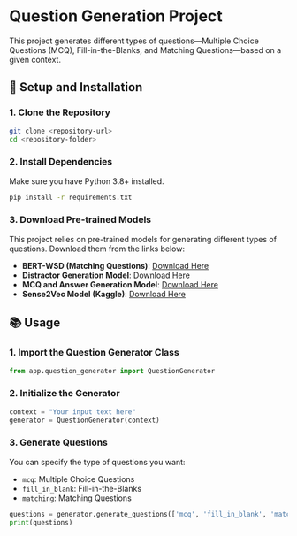 # Question Generation Project

This project generates different types of questions—Multiple Choice Questions (MCQ), Fill-in-the-Blanks, and Matching Questions—based on a given context.

## 🚀 **Setup and Installation**

### 1. **Clone the Repository**
```bash
git clone <repository-url>
cd <repository-folder>
```

### 2. **Install Dependencies**
Make sure you have Python 3.8+ installed.
```bash
pip install -r requirements.txt
```

### 3. **Download Pre-trained Models**
This project relies on pre-trained models for generating different types of questions. Download them from the links below:

- **BERT-WSD (Matching Questions)**: [Download Here](https://drive.google.com/file/d/1--1hkVvJrRVzPiMnK_5ejD4LKivIpQyF/view?usp=drive_link)
- **Distractor Generation Model**: [Download Here](https://drive.google.com/file/d/1_7I3EpkaTDZDVxCO4I3oJBIjsokN0f_k/view?usp=drive_link)
- **MCQ and Answer Generation Model**: [Download Here](https://drive.google.com/file/d/1-Jl_11rwFf5f7GH9EPhZ5GZ68w45yHcf/view?usp=drive_link)
- **Sense2Vec Model (Kaggle)**: [Download Here](https://www.kaggle.com/pedromoya/sense2vec-reddit-2015-dataset-spacy-model)

## 📚 **Usage**

### 1. **Import the Question Generator Class**
```python
from app.question_generator import QuestionGenerator
```

### 2. **Initialize the Generator**
```python
context = "Your input text here"
generator = QuestionGenerator(context)
```

### 3. **Generate Questions**
You can specify the type of questions you want:
- `mcq`: Multiple Choice Questions
- `fill_in_blank`: Fill-in-the-Blanks
- `matching`: Matching Questions

```python
questions = generator.generate_questions(['mcq', 'fill_in_blank', 'matching'])
print(questions)
```
